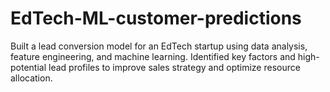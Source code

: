 # EdTech-ML-customer-predictions
Built a lead conversion model for an EdTech startup using data analysis, feature engineering, and machine learning. Identified key factors and high-potential lead profiles to improve sales strategy and optimize resource allocation.
